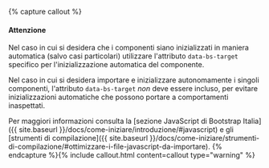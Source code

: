 {% capture callout %}

#### Attenzione

Nel caso in cui si desidera che i componenti siano inizializzati in maniera automatica (salvo casi particolari) utilizzare l'attributo `data-bs-target` specifico per l'inizializzazione automatica del componente.

Nel caso in cui si desidera importare e inizializzare autonomamente i singoli componenti, l'attributo `data-bs-target` *non* deve essere incluso, per evitare inizializzazioni automatiche che possono portare a comportamenti inaspettati.

Per maggiori informazioni consulta la [sezione JavaScript di Bootstrap Italia]({{ site.baseurl }}/docs/come-iniziare/introduzione/#javascript) e gli [strumenti di compilazione]({{ site.baseurl }}/docs/come-iniziare/strumenti-di-compilazione/#ottimizzare-i-file-javascript-da-importare).
{% endcapture %}{% include callout.html content=callout type="warning" %}
